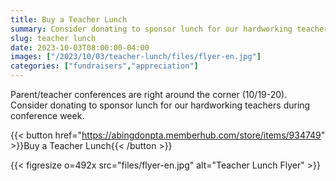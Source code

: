 ```yaml
--- 
title: Buy a Teacher Lunch
summary: Consider donating to sponsor lunch for our hardworking teachers during conference week.
slug: teacher lunch
date: 2023-10-03T08:00:00-04:00
images: ["/2023/10/03/teacher-lunch/files/flyer-en.jpg"]
categories: ["fundraisers","appreciation"]
---
```


Parent/teacher conferences are right around the corner (10/19-20). Consider donating to sponsor lunch for our hardworking teachers during conference week.

{{< button href="https://abingdonpta.memberhub.com/store/items/934749" >}}Buy a Teacher Lunch{{< /button >}}

{{< figresize o=492x src="files/flyer-en.jpg" alt="Teacher Lunch Flyer" >}}